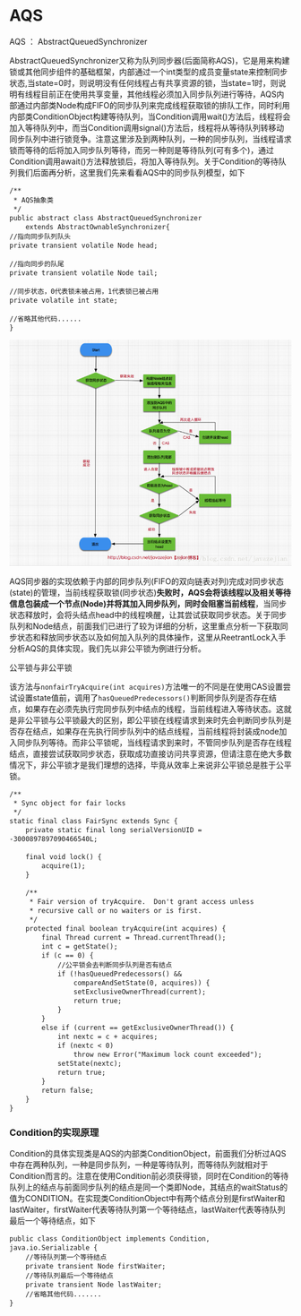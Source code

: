 # AQS

AQS ： AbstractQueuedSynchronizer

AbstractQueuedSynchronizer又称为队列同步器\(后面简称AQS\)，它是用来构建锁或其他同步组件的基础框架，内部通过一个int类型的成员变量state来控制同步状态,当state=0时，则说明没有任何线程占有共享资源的锁，当state=1时，则说明有线程目前正在使用共享变量，其他线程必须加入同步队列进行等待，AQS内部通过内部类Node构成FIFO的同步队列来完成线程获取锁的排队工作，同时利用内部类ConditionObject构建等待队列，当Condition调用wait\(\)方法后，线程将会加入等待队列中，而当Condition调用signal\(\)方法后，线程将从等待队列转移动同步队列中进行锁竞争。注意这里涉及到两种队列，一种的同步队列，当线程请求锁而等待的后将加入同步队列等待，而另一种则是等待队列\(可有多个\)，通过Condition调用await\(\)方法释放锁后，将加入等待队列。关于Condition的等待队列我们后面再分析，这里我们先来看看AQS中的同步队列模型，如下

```text
/**
 * AQS抽象类
 */
public abstract class AbstractQueuedSynchronizer
    extends AbstractOwnableSynchronizer{
//指向同步队列队头
private transient volatile Node head;

//指向同步的队尾
private transient volatile Node tail;

//同步状态，0代表锁未被占用，1代表锁已被占用
private volatile int state;

//省略其他代码......
}
```

![](../../.gitbook/assets/image%20%2819%29.png)



AQS同步器的实现依赖于内部的同步队列\(FIFO的双向链表对列\)完成对同步状态\(state\)的管理，当前线程获取锁\(同步状态\)**失败时，AQS会将该线程以及相关等待信息包装成一个节点\(Node\)并将其加入同步队列，同时会阻塞当前线程**，当同步状态释放时，会将头结点head中的线程唤醒，让其尝试获取同步状态。关于同步队列和Node结点，前面我们已进行了较为详细的分析，这里重点分析一下获取同步状态和释放同步状态以及如何加入队列的具体操作，这里从ReetrantLock入手分析AQS的具体实现，我们先以非公平锁为例进行分析。



公平锁与非公平锁

该方法与`nonfairTryAcquire(int acquires)`方法唯一的不同是在使用CAS设置尝试设置state值前，调用了`hasQueuedPredecessors()`判断同步队列是否存在结点，如果存在必须先执行完同步队列中结点的线程，当前线程进入等待状态。这就是非公平锁与公平锁最大的区别，即公平锁在线程请求到来时先会判断同步队列是否存在结点，如果存在先执行同步队列中的结点线程，当前线程将封装成node加入同步队列等待。而非公平锁呢，当线程请求到来时，不管同步队列是否存在线程结点，直接尝试获取同步状态，获取成功直接访问共享资源，但请注意在绝大多数情况下，非公平锁才是我们理想的选择，毕竟从效率上来说非公平锁总是胜于公平锁。   


```text
/**
 * Sync object for fair locks
 */
static final class FairSync extends Sync {
    private static final long serialVersionUID = -3000897897090466540L;

    final void lock() {
        acquire(1);
    }

    /**
     * Fair version of tryAcquire.  Don't grant access unless
     * recursive call or no waiters or is first.
     */
    protected final boolean tryAcquire(int acquires) {
        final Thread current = Thread.currentThread();
        int c = getState();
        if (c == 0) {
            //公平锁会去判断同步队列是否有结点
            if (!hasQueuedPredecessors() &&
                compareAndSetState(0, acquires)) {
                setExclusiveOwnerThread(current);
                return true;
            }
        }
        else if (current == getExclusiveOwnerThread()) {
            int nextc = c + acquires;
            if (nextc < 0)
                throw new Error("Maximum lock count exceeded");
            setState(nextc);
            return true;
        }
        return false;
    }
}
```

 

### Condition的实现原理 <a id="condition&#x7684;&#x5B9E;&#x73B0;&#x539F;&#x7406;"></a>

Condition的具体实现类是AQS的内部类ConditionObject，前面我们分析过AQS中存在两种队列，一种是同步队列，一种是等待队列，而等待队列就相对于Condition而言的。注意在使用Condition前必须获得锁，同时在Condition的等待队列上的结点与前面同步队列的结点是同一个类即Node，其结点的waitStatus的值为CONDITION。在实现类ConditionObject中有两个结点分别是firstWaiter和lastWaiter，firstWaiter代表等待队列第一个等待结点，lastWaiter代表等待队列最后一个等待结点，如下

```text
public class ConditionObject implements Condition, java.io.Serializable {
    //等待队列第一个等待结点
    private transient Node firstWaiter;
    //等待队列最后一个等待结点
    private transient Node lastWaiter;
    //省略其他代码.......
}
```

